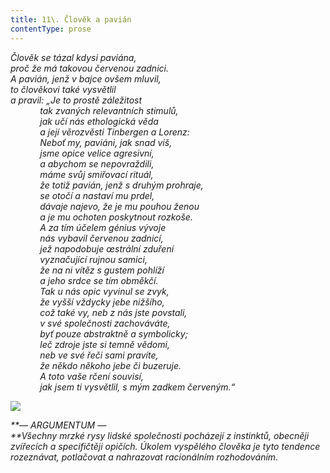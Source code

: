 ```yaml
---
title: 11\. Člověk a pavián
contentType: prose
---
```


<section>

_Člověk se tázal kdysi paviána,  
proč že má takovou červenou zadnici.  
A pavián, jenž v bajce ovšem mluvil,  
to člověkovi také vysvětlil  
a pravil: „Je to prostě záležitost  
            tak zvaných relevantních stimulů,  
            jak učí nás ethologická věda  
            a její věrozvěsti Tinbergen a Lorenz:  
            Neboť my, paviáni, jak snad víš,  
            jsme opice velice agresivní,  
            a abychom se nepovraždili,  
            máme svůj smiřovací rituál,  
            že totiž pavián, jenž s druhým prohraje,  
            se otočí a nastaví mu prdel,  
            dávaje najevo, že je mu pouhou ženou  
            a je mu ochoten poskytnout rozkoše.  
            A za tím účelem génius vývoje  
            nás vybavil červenou zadnicí,  
            jež napodobuje œstrální zduření  
            vyznačující rujnou samici,  
            že na ni vítěz s gustem pohlíží  
            a jeho srdce se tím obměkčí.  
            Tak u nás opic vyvinul se zvyk,  
            že vyšší vždycky jebe nižšího,  
            což také vy, neb z nás jste povstali,  
            v své společnosti zachováváte,  
            byť pouze abstraktně a symbolicky;  
            leč zdroje jste si temně vědomi,  
            neb ve své řeči sami pravíte,  
            že někdo někoho jebe či buzeruje.  
            A toto vaše rčení souvisí,  
            jak jsem ti vysvětlil, s mým zadkem červeným.“_

</section>

<section>

**![](../Images/011.jpg)**

_**— ARGUMENTUM —  
**Všechny mrzké rysy lidské společnosti pocházejí z instinktů, obecněji zvířecích a specifičtěji opičích. Úkolem vyspělého člověka je tyto tendence rozeznávat, potlačovat a nahrazovat racionálním rozhodováním._

</section>
